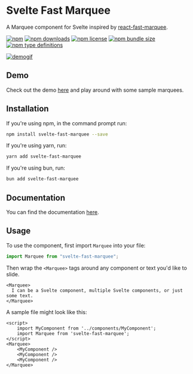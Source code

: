 # Svelte Fast Marquee
A Marquee component for Svelte inspired by [react-fast-marquee](https://github.com/justin-chu/react-fast-marquee).

[![npm](https://img.shields.io/npm/v/svelte-fast-marquee)](https://www.npmjs.com/package/svelte-fast-marquee)
[![npm downloads](https://img.shields.io/npm/dm/svelte-fast-marquee)](https://www.npmjs.com/package/svelte-fast-marquee)
[![npm license](https://img.shields.io/npm/l/svelte-fast-marquee)](https://www.npmjs.com/package/svelte-fast-marquee)
[![npm bundle size](https://img.shields.io/bundlephobia/min/svelte-fast-marquee)](https://bundlephobia.com/result?p=svelte-fast-marquee)
[![npm type definitions](https://img.shields.io/npm/types/svelte-fast-marquee)](https://www.npmjs.com/package/svelte-fast-marquee)

[![demogif](https://media.giphy.com/media/eKiQ1t5UuSj76KFNqg/giphy.gif)](https://media.giphy.com/media/eKiQ1t5UuSj76KFNqg/giphy.gif)


## Demo
Check out the demo [here](https://svelte.dev/repl/77064782be93415ab6370a4025778fb0?version=3.40.2) and play around with some sample marquees.

## Installation
If you're using npm, in the command prompt run:

```sh
npm install svelte-fast-marquee --save
```

If you're using yarn, run:

```sh
yarn add svelte-fast-marquee
```

If you're using bun, run:

```sh
bun add svelte-fast-marquee
```

## Documentation

You can find the documentation [here](https://svelte-fast-marquee-website.vercel.app/).

## Usage

To use the component, first import `Marquee` into your file:

```js
import Marquee from "svelte-fast-marquee";
```

Then wrap the `<Marquee>` tags around any component or text you'd like to slide.

```svelte
<Marquee>
  I can be a Svelte component, multiple Svelte components, or just some text.
</Marquee>
```

A sample file might look like this:

```svelte
<script>
    import MyComponent from '../components/MyComponent';
    import Marquee from 'svelte-fast-marquee';
</script>
<Marquee>
    <MyComponent />
    <MyComponent />
    <MyComponent />
</Marquee>
```
